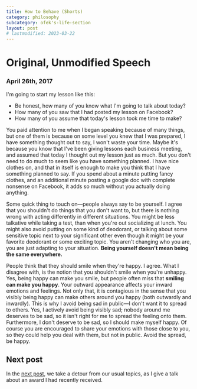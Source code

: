 ```yaml
---
title: How to Behave (Shorts)
category: philosophy
subcategory: ofek's-life-section
layout: post
# lastmodified: 2023-03-22
---
```


# Original, Unmodified Speech

### April 26th, 2017

I'm going to start my lesson like this:

- Be honest, how many of you know what I'm going to talk about today?
- How many of you saw that I had posted my lesson on Facebook?
- How many of you assume that today's lesson took me time to make?

You paid attention to me when I began speaking because of many things, but one of them is because on some level you knew that I was prepared, I have something thought out to say, I won't waste your time. Maybe it's because you know that I've been giving lessons each business meeting, and assumed that today I thought out my lesson just as much. But you don't need to do much to seem like you have something planned. I have nice clothes on, and that in itself is enough to make you think that I have something planned to say. If you spend about a minute putting fancy clothes, and an additional minute posting a google doc with complete nonsense on Facebook, it adds so much without you actually doing anything.


Some quick thing to touch on—people always say to be yourself. I agree that you shouldn't do things that you don't want to, but there is nothing wrong with acting differently in different situations. You might be less talkative while taking a test, than when you're out socializing at lunch. You might also avoid putting on some kind of deodorant, or talking about some sensitive topic next to your significant other even though it might be your favorite deodorant or some exciting topic. You aren't changing who you are, you are just adapting to your situation. **Being yourself doesn't mean being the same everywhere.**


People think that they should smile when they're happy. I agree. What I disagree with, is the notion that you shouldn't smile when you're unhappy. Yes, being happy can make you smile, but people often miss that **smiling can make you happy**. Your outward appearance affects your inward emotions and feelings. Not only that, it is contagious in the sense that you visibly being happy can make others around you happy (both outwardly and inwardly). This is why I avoid being sad in public—I don't want it to spread to others. Yes, I actively avoid being visibly sad; nobody around me deserves to be sad, so it isn't right for me to spread the feeling onto them. Furthermore, I don't deserve to be sad, so I should make myself happy. Of course you are encouraged to share your emotions with those close to you, so they could help you deal with them, but not in public. Avoid the spread, be happy.

## Next post

In the [next post], we take a detour from our usual topics, as I give a talk about an award I had recently received.

[next post]:{{site.baseurl}}/philosophy/2017/05/24/fraternity-award/ "Fraternity Award"
